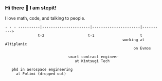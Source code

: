 ### Hi there 👋 I am stepit!

I love math, code, and talking to people.

```shell
- - - ----------|----------------------|----------------------|---------->
               t-2                    t-1                     t
                                                      working at Altiplanic
                                                           on Evmos
      
                             smart contract engineer
                                at Kintsugi Tech
      
   phd in aerospace engineering 
     at Polimi (dropped out)
```

